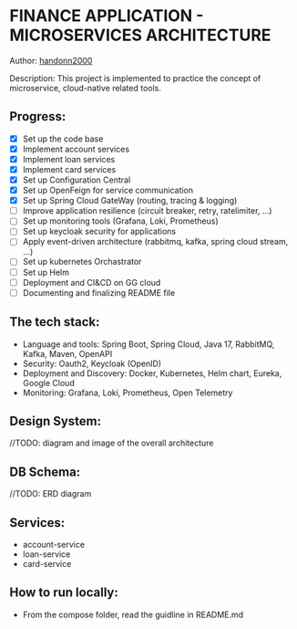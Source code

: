 # FINANCE APPLICATION - MICROSERVICES ARCHITECTURE
Author: [handonn2000](https://github.com/handonn2000)

Description:
This project is implemented to practice the concept of microservice, cloud-native related tools.

## Progress:
- [x] Set up the code base
- [x] Implement account services
- [x] Implement loan services
- [x] Implement card services
- [x] Set up Configuration Central
- [x] Set up OpenFeign for service communication
- [x] Set up Spring Cloud GateWay (routing, tracing & logging)
- [ ] Improve application resilience (circuit breaker, retry, ratelimiter, ...)
- [ ] Set up monitoring tools (Grafana, Loki, Prometheus)
- [ ] Set up keycloak security for applications
- [ ] Apply event-driven architecture (rabbitmq, kafka, spring cloud stream, ...)
- [ ] Set up kubernetes Orchastrator
- [ ] Set up Helm
- [ ] Deployment and CI&CD on GG cloud 
- [ ] Documenting and finalizing README file

## The tech stack:
- Language and tools: Spring Boot, Spring Cloud, Java 17, RabbitMQ, Kafka, Maven, OpenAPI
- Security: Oauth2, Keycloak (OpenID)
- Deployment and Discovery: Docker, Kubernetes, Helm chart, Eureka, Google Cloud
- Monitoring: Grafana, Loki, Prometheus, Open Telemetry

## Design System:
//TODO: diagram and image of the overall architecture

## DB Schema:
//TODO: ERD diagram

## Services:
- account-service
- loan-service
- card-service

## How to run locally:
- From the compose folder, read the guidline in README.md
